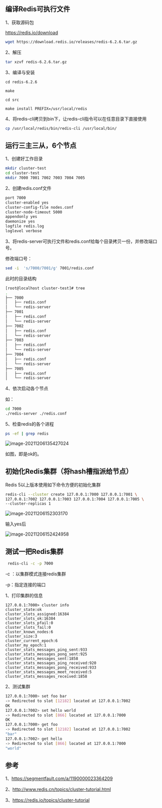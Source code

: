 ## 编译Redis可执行文件

1、获取源码包

https://redis.io/download

```bash
wget https://download.redis.io/releases/redis-6.2.6.tar.gz
```

2、解压

```bash
tar xzvf redis-6.2.6.tar.gz
```

3、编译与安装

```
cd redis-6.2.6

make

cd src

make install PREFIX=/usr/local/redis
```

4、将redis-cli拷贝到bin下，让redis-cli指令可以在任意目录下直接使用

```bash
cp /usr/local/redis/bin/redis-cli /usr/local/bin/
```

## 运行三主三从，6个节点

1、创建好工作目录

```bash
mkdir cluster-test
cd cluster-test
mkdir 7000 7001 7002 7003 7004 7005
```

2、创建redis.conf文件

```bash
port 7000
cluster-enabled yes
cluster-config-file nodes.conf
cluster-node-timeout 5000
appendonly yes
daemonize yes
logfile redis.log
loglevel verbose
```

3、将redis-server可执行文件和redis.conf给每个目录拷贝一份，并修改端口号。

修改端口号：

```bash
sed -i  's/7000/7001/g' 7001/redis.conf
```

 此时的目录结构

```bash
[root@localhost cluster-test]# tree
.
├── 7000
│   ├── redis.conf
│   └── redis-server
├── 7001
│   ├── redis.conf
│   └── redis-server
├── 7002
│   ├── redis.conf
│   └── redis-server
├── 7003
│   ├── redis.conf
│   └── redis-server
├── 7004
│   ├── redis.conf
│   └── redis-server
├── 7005
│   ├── redis.conf
│   └── redis-server

```

4、依次启动各个节点

如：

```bash
cd 7000
./redis-server ./redis.conf
```

5、检查redis的各个进程

```bash
ps -ef | grep redis
```

![image-20211206135427024](https://gitee.com/huowolf/pic-md/raw/master/image-20211206135427024.png)

如图，即是ok的。

## 初始化Redis集群（将hash槽指派给节点）

Redis 5以上版本使用如下命令方便的初始化集群

```bash
redis-cli --cluster create 127.0.0.1:7000 127.0.0.1:7001 \
127.0.0.1:7002 127.0.0.1:7003 127.0.0.1:7004 127.0.0.1:7005 \
--cluster-replicas 1
```

![image-20211206152303170](https://gitee.com/huowolf/pic-md/raw/master/image-20211206152303170.png)

输入yes后

![image-20211206152424958](https://gitee.com/huowolf/pic-md/raw/master/image-20211206152424958.png)

## 测试一把Redis集群

```bash
 redis-cli -c -p 7000
```

-c ：以集群模式连接redis集群

-p：指定连接的端口

1、打印集群的信息

```
127.0.0.1:7000> cluster info
cluster_state:ok
cluster_slots_assigned:16384
cluster_slots_ok:16384
cluster_slots_pfail:0
cluster_slots_fail:0
cluster_known_nodes:6
cluster_size:3
cluster_current_epoch:6
cluster_my_epoch:1
cluster_stats_messages_ping_sent:933
cluster_stats_messages_pong_sent:925
cluster_stats_messages_sent:1858
cluster_stats_messages_ping_received:920
cluster_stats_messages_pong_received:933
cluster_stats_messages_meet_received:5
cluster_stats_messages_received:1858
```

2、测试集群

```bash
127.0.0.1:7000> set foo bar
-> Redirected to slot [12182] located at 127.0.0.1:7002
OK
127.0.0.1:7002> set hello world
-> Redirected to slot [866] located at 127.0.0.1:7000
OK
127.0.0.1:7000> get foo
-> Redirected to slot [12182] located at 127.0.0.1:7002
"bar"
127.0.0.1:7002> get hello
-> Redirected to slot [866] located at 127.0.0.1:7000
"world"
```

## 参考

1、https://segmentfault.com/a/1190000023364209

2、http://www.redis.cn/topics/cluster-tutorial.html

3、https://redis.io/topics/cluster-tutorial

